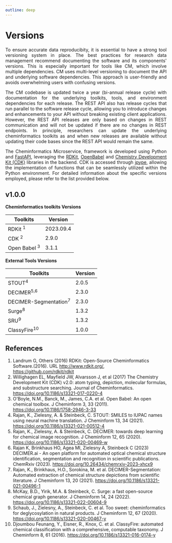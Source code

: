 ```yaml
---
outline: deep
---
```


# Versions

<div style="text-align: justify;">

To ensure accurate data reproducibity, it is essential to have a strong tool versioning system in place. The best practices for research data management recommend documenting the software and its components' versions. This is especially important for tools like CM, which involve multiple dependencies. CM uses multi-level versioning to document the API and underlying software dependencies. This approach is user-friendly and avoids overwhelming users with confusing versions.

The CM codebase is updated twice a year (bi-annual release cycle) with documentation for the underlying toolkits, tools, and environment dependencies for each release. The REST API also has release cycles that run parallel to the software release cycle, allowing you to introduce changes and enhancements to your API without breaking existing client applications. However, the REST API releases are only based on changes in REST communication and will not be updated if there are no changes in REST endpoints. In principle, researchers can update the underlying cheminformatics toolkits as and when new releases are available without updating their code bases since the REST API would remain the same.

The Cheminformatics Microservice, framework is developed using Python and [FastAPI](https://fastapi.tiangolo.com/), leveraging the [RDKit](https://www.rdkit.org/), [OpenBabel](http://openbabel.org/wiki/Main_Page) and [Chemistry Development Kit (CDK)](https://cdk.github.io/) libraries in the backend. CDK is accessed through [jpype](https://jpype.readthedocs.io/en/latest/index.html), allowing the implementation of functions that can be seamlessly utilized within the Python environment. For detailed information about the specific versions employed, please refer to the list provided below.
</div>

## v1.0.0

**Cheminformatics toolkits Versions**

| Toolkits    | Version     |
|-------------|-------------|
| RDKit <sup>1</sup>    | 2023.09.4  |
| CDK <sup>2</sup>      | 2.9.0       |
| Open Babel <sup>3</sup> | 3.1.1       |


**External Tools Versions**

| Toolkits                  | Version   |
|---------------------------|-----------|
| STOUT<sup>4</sup>         | 2.0.5     |
| DECIMER<sup>5,6</sup>     | 2.3.0     |
| DECIMER-Segmentation<sup>7</sup> | 2.3.0     |
| Surge<sup>8</sup>         | 1.3.2     |
| SRU<sup>9</sup>           | 1.3.2     |
| ClassyFire<sup>10</sup>   | 1.0.0     |


## References

1. Landrum G, Others (2016) RDKit: Open-Source Cheminformatics Software.(2016). URL http://www.rdkit.org/, https://github.com/rdkit/rdkit
2. Willighagen EL, Mayfield JW, Alvarsson J, et al (2017) The Chemistry Development Kit (CDK) v2.0: atom typing, depiction, molecular formulas, and substructure searching. Journal of Cheminformatics. https://doi.org/10.1186/s13321-017-0220-4
3. O'Boyle, N.M., Banck, M., James, C.A. et al. Open Babel: An open chemical toolbox. J Cheminform 3, 33 (2011). https://doi.org/10.1186/1758-2946-3-33
4. Rajan, K., Zielesny, A. & Steinbeck, C. STOUT: SMILES to IUPAC names using neural machine translation. J Cheminform 13, 34 (2021). https://doi.org/10.1186/s13321-021-00512-4
5. Rajan, K., Zielesny, A. & Steinbeck, C. DECIMER: towards deep learning for chemical image recognition. J Cheminform 12, 65 (2020). https://doi.org/10.1186/s13321-020-00469-w
6. Rajan K, Brinkhaus HO, Agea MI, Zielesny A, Steinbeck C (2023) DECIMER.ai - An open platform for automated optical chemical structure identification, segmentation and recognition in scientific publications. ChemRxiv (2023). https://doi.org/10.26434/chemrxiv-2023-xhcx9
7. Rajan, K., Brinkhaus, H.O., Sorokina, M. et al. DECIMER-Segmentation: Automated extraction of chemical structure depictions from scientific literature. J Cheminform 13, 20 (2021). https://doi.org/10.1186/s13321-021-00496-1
8. McKay, B.D., Yirik, M.A. & Steinbeck, C. Surge: a fast open-source chemical graph generator. J Cheminform 14, 24 (2022). https://doi.org/10.1186/s13321-022-00604-9
9. Schaub, J., Zielesny, A., Steinbeck, C. et al. Too sweet: cheminformatics for deglycosylation in natural products. J Cheminform 12, 67 (2020). https://doi.org/10.1186/s13321-020-00467-y
10. Djoumbou Feunang, Y., Eisner, R., Knox, C. et al. ClassyFire: automated chemical classification with a comprehensive, computable taxonomy. J Cheminform 8, 61 (2016). https://doi.org/10.1186/s13321-016-0174-y
